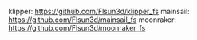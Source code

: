 klipper: https://github.com/Flsun3d/klipper_fs
mainsail: https://github.com/Flsun3d/mainsail_fs
moonraker: https://github.com/Flsun3d/moonraker_fs
